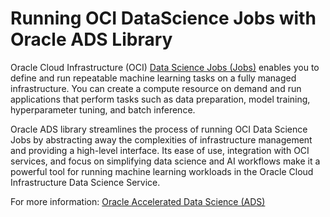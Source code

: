 # Running OCI DataScience Jobs with Oracle ADS Library

Oracle Cloud Infrastructure (OCI) [Data Science Jobs (Jobs)](https://docs.oracle.com/en-us/iaas/data-science/using/jobs-about.htm) enables you to define and run repeatable machine learning tasks on a fully managed infrastructure. You can create a compute resource on demand and run applications that perform tasks such as data preparation, model training, hyperparameter tuning, and batch inference.

Oracle ADS library streamlines the process of running OCI Data Science Jobs by abstracting away the complexities of infrastructure management and providing a high-level interface. Its ease of use, integration with OCI services, and focus on simplifying data science and AI workflows make it a powerful tool for running machine learning workloads in the Oracle Cloud Infrastructure Data Science Service.

For more information: [Oracle Accelerated Data Science (ADS)](https://accelerated-data-science.readthedocs.io/en/latest/user_guide/jobs/index.html)
